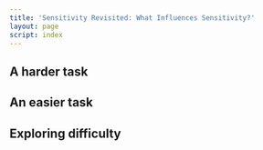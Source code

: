 ```yaml
---
title: 'Sensitivity Revisited: What Influences Sensitivity?'
layout: page
script: index
---
```


## A harder task

<sdt-example-human>
  <sdt-control run pause reset></sdt-control>
  <rdk-task coherence=".15" trials="10" duration="1000" wait="1000" iti="1000"></rdk-task>
  <sdt-response interactive trial feedback="outcome"></sdt-response>
  <sdt-table numeric summary="stimulusRates accuracy" hits="0" misses="0" false-alarms="0" correct-rejections="0">
    </sdt-table>
  <roc-space point="all" iso-d="all" iso-c="all" far=".5" hr=".5"></roc-space>
  <sdt-model threshold bias distributions sensitivity color="outcome" d="0" c="0"></sdt-model>
</sdt-example-human>

## An easier task

<sdt-example-human>
  <sdt-control run pause reset></sdt-control>
  <rdk-task coherence=".9" trials="10" duration="1000" wait="1000" iti="1000"></rdk-task>
  <sdt-response interactive trial feedback="outcome"></sdt-response>
  <sdt-table numeric summary="stimulusRates accuracy" hits="0" misses="0" false-alarms="0" correct-rejections="0">
    </sdt-table>
  <roc-space point="all" iso-d="all" iso-c="all" far=".5" hr=".5"></roc-space>
  <sdt-model threshold bias distributions sensitivity color="outcome" d="0" c="0"></sdt-model>
</sdt-example-human>

## Exploring difficulty

<sdt-example-human>
  <sdt-control run pause reset coherence=".5" trials="10" duration="1000"></sdt-control>
  <rdk-task coherence=".5" trials="10" duration="1000" wait="1000" iti="1000"></rdk-task>
  <sdt-response interactive trial feedback="outcome"></sdt-response>
  <sdt-table numeric summary="stimulusRates accuracy" hits="0" misses="0" false-alarms="0" correct-rejections="0">
    </sdt-table>
  <roc-space point="all" iso-d="all" iso-c="all" history far=".5" hr=".5"></roc-space>
  <sdt-model threshold bias distributions sensitivity color="outcome" d="0" c="0"></sdt-model>
</sdt-example-human>

